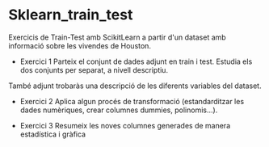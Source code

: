 # Sklearn_train_test
Exercicis de Train-Test amb ScikitLearn a partir d'un dataset amb informació sobre les vivendes de Houston.

- Exercici 1
Parteix el conjunt de dades adjunt en train i test. Estudia els dos conjunts per separat, a nivell descriptiu.

També adjunt trobaràs una descripció de les diferents variables del dataset.



- Exercici 2
Aplica algun procés de transformació (estandarditzar les dades numèriques, crear columnes dummies, polinomis...).



- Exercici 3
Resumeix les noves columnes generades de manera estadística i gràfica
